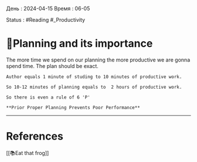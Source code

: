 День : 2024-04-15 
Время : 06-05

Status : #Reading   #_Productivity 


# 📓Planning and its importance

The more time we spend on our planning the more productive we are gonna spend time. The plan should be exact. 
```ad-note
Author equals 1 minute of studing to 10 minutes of productive work.

So 10-12 minutes of planning equals to  2 hours of productive work.

```

```ad-success
So there is even a rule of 6 'P'

**Prior Proper Planning Prevents Poor Performance**

```


---
# References
[[📚Eat that frog]]